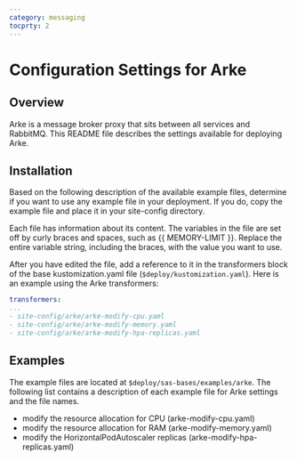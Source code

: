 ```yaml
---
category: messaging
tocprty: 2
---
```


# Configuration Settings for Arke

## Overview

Arke is a message broker proxy that sits between all services and RabbitMQ.
This README file describes the settings available for deploying Arke.

## Installation

Based on the following description of the available example files, determine if you
want to use any example file in your deployment. If you do, copy the example
file and place it in your site-config directory.

Each file has information about its content. The variables in the file are set
off by curly braces and spaces, such as {{ MEMORY-LIMIT }}. Replace the
entire variable string, including the braces, with the value you want to use.

After you have edited the file, add a reference to it in the transformers block
of the base kustomization.yaml file (`$deploy/kustomization.yaml`). Here is an
example using the Arke transformers:

```yaml
transformers:
...
- site-config/arke/arke-modify-cpu.yaml
- site-config/arke/arke-modify-memory.yaml
- site-config/arke/arke-modify-hpa-replicas.yaml
```

## Examples

The example files are located at `$deploy/sas-bases/examples/arke`.
The following list contains a description of each example file for Arke settings
and the file names.

- modify the resource allocation for CPU (arke-modify-cpu.yaml)
- modify the resource allocation for RAM (arke-modify-memory.yaml)
- modify the HorizontalPodAutoscaler replicas (arke-modify-hpa-replicas.yaml)
